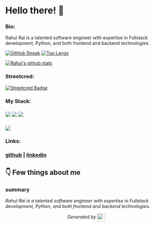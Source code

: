 
# Hello there! 👋


### Bio:

Rahul Rai is a talented software engineer with expertise in Fullstack development, Python, and both frontend and backend technologies.

[![GitHub Streak](http://github-readme-streak-stats.herokuapp.com?user=Rahulrai888&theme=dark&background=000000)](https://git.io/streak-stats)             [![Top Langs](https://github-readme-stats.vercel.app/api/top-langs/?username=Rahulrai888&layout=compact&theme=vision-friendly-dark)](https://github.com/anuraghazra/github-readme-stats) 







 <a href="https://github.com/Rahulrai888/github-readme-stats"><img align="center" src="https://github-readme-stats.vercel.app/api?username=Rahulrai888&show_icons=true&include_all_commits=true&theme=vision-friendly-dark" alt="Rahul's github stats" /></a> 

            

### Streetcred:

<a href="https://www.tublian.com/profile/Rahulrai888?ss=true">
    <img src="https://rd3ps1doua.execute-api.us-east-1.amazonaws.com/dev/ft/profile/streetcred/badge/Rahulrai888?type=with_score" alt="Streetcred Badge">
</a>


### My Stack:

### <img src="https://rd3ps1doua.execute-api.us-east-1.amazonaws.com/dev/ft/profile/streetcred/github/tag/Fullstack"/> <img src="https://rd3ps1doua.execute-api.us-east-1.amazonaws.com/dev/ft/profile/streetcred/github/tag/Python"/> <img src="https://rd3ps1doua.execute-api.us-east-1.amazonaws.com/dev/ft/profile/streetcred/github/tag/Frontend"/>

### <img src="https://rd3ps1doua.execute-api.us-east-1.amazonaws.com/dev/ft/profile/streetcred/github/tag/Backend"/>

### 

### Links:

### <a href="https://www.github.com/Rahulrai888">github</a> | <a href="">linkedin</a>

## 👇 Few things about me


<div>

            

### summary
*Rahul Rai is a talented software engineer with expertise in Fullstack development, Python, and both frontend and backend technologies.*

            
</div>




<p align="center">
<i>Generated by <a href="https://www.tublian.com/"><img src="https://tublian-newsletter-assets.s3.amazonaws.com/just-logo.png" width="25" style="vertical-align: middle"/></i>
</p>
